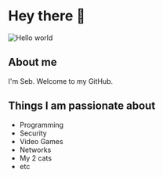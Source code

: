 # Hey there :wave:

<img src="https://github.com/S00013/S00013/blob/main/resources/profilebanner.png" alt="Hello world">


## About me

I'm Seb. Welcome to my GitHub.

## Things I am passionate about

- Programming
- Security
- Video Games
- Networks
- My 2 cats
- etc


<!--
**S00013** is a ✨ _special_ ✨ repository because its `README.md` (this file) appears on your GitHub profile.

Here are some ideas to get you started:

- 🔭 I’m currently working on ...
- 🌱 I’m currently learning ...
- 👯 I’m looking to collaborate on ...
- 🤔 I’m looking for help with ...
- 💬 Ask me about ...
- 📫 How to reach me: ...
- 😄 Pronouns: ...
- ⚡ Fun fact: ...
-->
